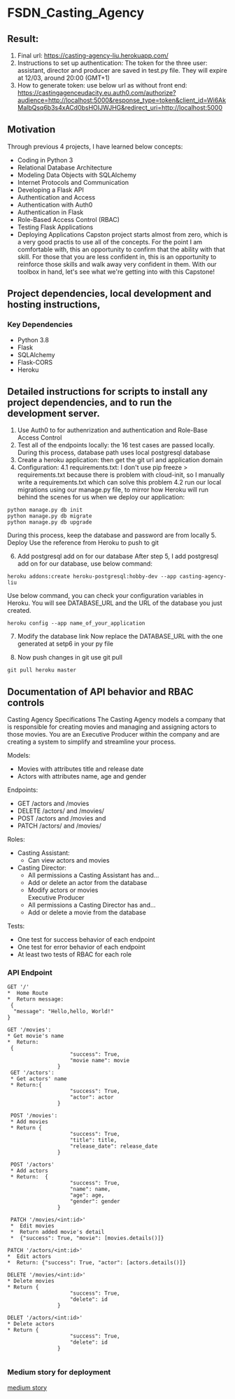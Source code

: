 # FSDN_Casting_Agency
## Result:
1. Final url:
https://casting-agency-liu.herokuapp.com/
2. Instructions to set up authentication:
The token for the three user: assistant, director and producer are saved in test.py file. They will expire at 12/03, around 20:00 (GMT+1)
3. How to generate token: use below url as without front end:
https://castingagenceudacity.eu.auth0.com/authorize?audience=http://localhost:5000&response_type=token&client_id=Wi6AkMalbQsq6b3s4xACd0bsHOIJWJHG&redirect_uri=http://localhost:5000

## Motivation
Through previous 4 projects, I have learned below concepts:
* Coding in Python 3
* Relational Database Architecture
* Modeling Data Objects with SQLAlchemy
* Internet Protocols and Communication
* Developing a Flask API
* Authentication and Access
* Authentication with Auth0
* Authentication in Flask
* Role-Based Access Control (RBAC)
* Testing Flask Applications
* Deploying Applications
Capston project starts almost from zero, which is a very good practis to use all of the concepts. For the point I am comfortable with, this an opportunity to confirm that the ability with that skill. For those that you are less confident in, this is an opportunity to reinforce those skills and walk away very confident in them.
With our toolbox in hand, let's see what we're getting into with this Capstone!

## Project dependencies, local development and hosting instructions,
### Key Dependencies
* Python 3.8
* Flask 
* SQLAlchemy 
* Flask-CORS 
* Heroku

## Detailed instructions for scripts to install any project dependencies, and to run the development server.
1. Use Auth0 to for authenrization and authentication and Role-Base Access Control
2. Test all of the endpoints locally: the 16 test cases are passed locally. During this process, database path uses local postgresql database
3. Create a heroku application: then get the git url and application domain
4. Configuration:
4.1 requirements.txt: I don't use pip freeze > requirements.txt because there is problem with cloud-init, so I manually write a requirements.txt which can solve this problem
4.2 run our local migrations using our manage.py file, to mirror how Heroku will run behind the scenes for us when we deploy our application:
```
python manage.py db init
python manage.py db migrate
python manage.py db upgrade
```
During this process, keep the database and password are from locally
5. Deploy
Use the reference from Heroku to push to git

6. Add postgresql add on for our database After step 5, I add postgresql add on for our database, use below command: 
```
heroku addons:create heroku-postgresql:hobby-dev --app casting-agency-liu
```
Use below command, you can check your configuration variables in Heroku. You will see DATABASE_URL and the URL of the database you just created.
```
heroku config --app name_of_your_application
```

7. Modify the database link Now replace the DATABASE_URL with the one generated at setp6 in your py file

8. Now push changes in git use git pull
```
git pull heroku master
```


## Documentation of API behavior and RBAC controls
Casting Agency Specifications
The Casting Agency models a company that is responsible for creating movies and managing and assigning actors to those movies. You are an Executive Producer within the company and are creating a system to simplify and streamline your process.

Models:  
* Movies with attributes title and release date  
* Actors with attributes name, age and gender  

Endpoints:
* GET /actors and /movies   
* DELETE /actors/ and /movies/      
* POST /actors and /movies and      
* PATCH /actors/ and /movies/    
 
Roles:  
* Casting Assistant:  
  *  Can view actors and movies  
* Casting Director:  
  * All permissions a Casting Assistant has and…  
  * Add or delete an actor from the database  
  * Modify actors or movies  
 Executive Producer  
   * All permissions a Casting Director has and…  
   * Add or delete a movie from the database  
     
Tests:  
  * One test for success behavior of each endpoint  
  * One test for error behavior of each endpoint  
  * At least two tests of RBAC for each role  

### API Endpoint  
```
GET '/'
*  Home Route
*  Return message:
 {
  "message": "Hello,hello, World!"
}

GET '/movies':  
* Get movie's name
*  Return:  
 {
                    "success": True,
                    "movie name": movie
                }
 GET '/actors':
 * Get actors' name
 * Return:{
                    "success": True,
                    "actor": actor
                }
                
 POST '/movies':
 * Add movies
 * Return {
                    "success": True,
                    "title": title,
                    "release_date": release_date
                }
                
 POST '/actors'
 * Add actors
 * Return:  {
                    "success": True,
                    "name": name,
                    "age": age,
                    "gender": gender
                }
                
 PATCH '/movies/<int:id>'  
 *  Edit movies
 *  Return added movie's detail
 *  {"success": True, "movie": [movies.details()]}

PATCH '/actors/<int:id>'
*  Edit actors
*  Return: {"success": True, "actor": [actors.details()]}

DELETE '/movies/<int:id>'
* Delete movies
* Return {
                    "success": True,
                    "delete": id
                }
                
DELET '/actors/<int:id>' 
* Delete actors
* Return {
                    "success": True,
                    "delete": id
                }
  
  ```

### Medium story for deployment  

[medium story](https://towardsdatascience.com/deploy-a-micro-flask-application-into-heroku-with-postgresql-database-d95fd0c19408)
